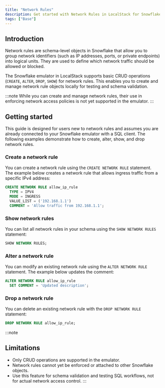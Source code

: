 ```yaml
---
title: "Network Rules"
description: Get started with Network Rules in LocalStack for Snowflake
tags: ["Base"]
---
```


## Introduction

Network rules are schema-level objects in Snowflake that allow you to group network identifiers (such as IP addresses, ports, or private endpoints) into logical units. They are used to define which network traffic should be allowed or blocked.

The Snowflake emulator in LocalStack supports basic CRUD operations (`CREATE`, `ALTER`, `DROP`, `SHOW`) for network rules. This enables you to create and manage network rule objects locally for testing and schema validation.

:::note
While you can create and manage network rules, their use in enforcing network access policies is not yet supported in the emulator.
::: 

## Getting started

This guide is designed for users new to network rules and assumes you are already connected to your Snowflake emulator with a SQL client. The following examples demonstrate how to create, alter, show, and drop network rules.

### Create a network rule

You can create a network rule using the `CREATE NETWORK RULE` statement. The example below creates a network rule that allows ingress traffic from a specific IPv4 address:

```sql showLineNumbers
CREATE NETWORK RULE allow_ip_rule
  TYPE = IPV4
  MODE = INGRESS
  VALUE_LIST = ('192.168.1.1')
  COMMENT = 'Allow traffic from 192.168.1.1';
```

### Show network rules

You can list all network rules in your schema using the `SHOW NETWORK RULES` statement:

```sql
SHOW NETWORK RULES;
```

### Alter a network rule

You can modify an existing network rule using the `ALTER NETWORK RULE` statement. The example below updates the comment:

```sql
ALTER NETWORK RULE allow_ip_rule
  SET COMMENT = 'Updated description';
```

### Drop a network rule

You can delete an existing network rule with the `DROP NETWORK RULE` statement:

```sql
DROP NETWORK RULE allow_ip_rule;
```

:::note
## Limitations

- Only CRUD operations are supported in the emulator.
- Network rules cannot yet be enforced or attached to other Snowflake objects.
- Use this feature for schema validation and testing SQL workflows, not for actual network access control.
:::
